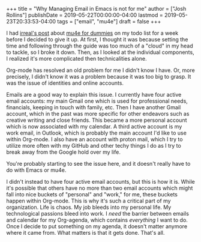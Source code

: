+++
title = "Why Managing Email in Emacs is not for me"
author = ["Josh Rollins"]
publishDate = 2019-05-22T00:00:00-04:00
lastmod = 2019-05-23T20:33:53-04:00
tags = ["email", "mu4e"]
draft = false
+++

I had [irreal's post](https://irreal.org/blog/?p=8004) about [mu4e for dummies](https://www.reddit.com/r/emacs/comments/bfsck6/mu4e%5Ffor%5Fdummies/) on my todo list for a week before I decided to give it up. At first, I thought it was because setting the time and following through the guide was too much of a "cloud" in my head to tackle, so I broke it down. Then, as I looked at the individual components, I realized it's more complicated then technicalities alone.

<!--more-->

Org-mode has resolved an old problem for me I didn't know I have. Or, more precisely, I didn't know it was a problem because it was too big to grasp. It was the issue of identities and online accounts.

Emails are a good way to explain this issue. I currently have four active email accounts: my main Gmail one which is used for professional needs, financials, keeping in touch with family, etc. Then I have another Gmail account, which in the past was more specific for other endeavors such as creative writing and close friends. This became a more personal account which is now associated with my calendar. A third active account is my work email, in Outlook, which is probably the main account I'd like to use within Org-mode. I also have an account with proton mail, which I try to utilize more often with my GitHub and other techy things I do as I try to break away from the Google hold over my life.

You're probably starting to see the issue here, and it doesn't really have to do with Emacs or mu4e.

I didn't instead to have four active email accounts, but this is how it is. While it's possible that others have no more than two email accounts which might fall into nice buckets of "personal" and "work," for me, these buckets happen within Org-mode. This is why it's such a critical part of my organization. Life is chaos. My job bleeds into my personal life. My technological passions bleed into work. I _need_ the barrier between emails and calendar for my Org-agenda, which contains _everything_ I want to do. Once I decide to put something on my agenda, it doesn't matter anymore where it came from. What matters is that it gets done. That's all.